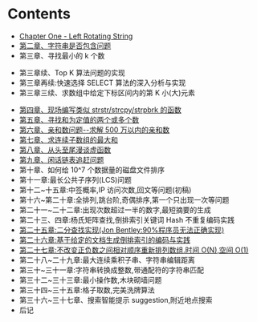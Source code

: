 Contents
==============================
* [Chapter One - Left Rotating String](01.0.md)
* [第二章、字符串是否包含问题](02.0.md)
* 第三章、寻找最小的 k 个数
 - 第三章续、Top K 算法问题的实现
 - 第三章再续:快速选择 SELECT 算法的深入分析与实现
 - 第三章三续、求数组中给定下标区间内的第 K 小(大)元素
* [第四章、现场编写类似 strstr/strcpy/strpbrk 的函数](04.0.md)
* [第五章、寻找和为定值的两个或多个数](05.0.md)
* [第六章、亲和数问题--求解 500 万以内的亲和数](06.0.md)
* [第七章、求连续子数组的最大和](07.0.md)
* [第八章、从头至尾漫谈虚函数](08.0.md)
* [第九章、闲话链表追赶问题](09.0.md)
* 第十章、如何给 10^7 个数据量的磁盘文件排序
* 第十一章:最长公共子序列(LCS)问题
* 第十二~十五章:中签概率,IP 访问次数,回文等问题(初稿)
* 第十六~第二十章:全排列,跳台阶,奇偶排序,第一个只出现一次等问题
* 第二十一~二十二章:出现次数超过一半的数字,最短摘要的生成
* 第二十三、四章:杨氏矩阵查找,倒排索引关键词 Hash 不重复编码实践
* [第二十五章:二分查找实现(Jon Bentley:90%程序员无法正确实现)](25.0.md)
* [第二十六章:基于给定的文档生成倒排索引的编码与实践](26.0.md)
* [第二十七章:不改变正负数之间相对顺序重新排列数组.时间 O(N),空间 O(1)](27.0.md)
* 第二十八~二十九章:最大连续乘积子串、字符串编辑距离
* 第三十~三十一章:字符串转换成整数,带通配符的字符串匹配
* 第三十二~三十三章:最小操作数,木块砌墙问题
* 第三十四~三十五章:格子取数,完美洗牌算法
* 第三十六~三十七章、搜索智能提示 suggestion,附近地点搜索
* 后记

